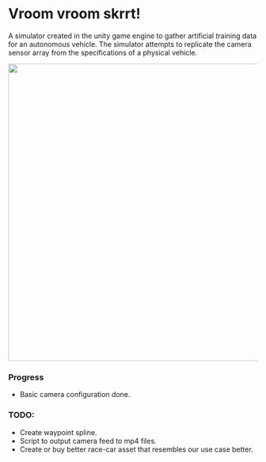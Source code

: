 # Vroom vroom skrrt!  
A simulator created in the unity game engine to gather artificial training data for an autonomous vehicle.  The simulator attempts to replicate the camera sensor array from the specifications of a physical vehicle.

<img src="https://github.com/vism2889/RAS_PROJECTS/blob/master/vroom_sim/vroom_sim_basic_demo.gif" width="600">

### Progress

- Basic camera configuration done.

### TODO:
- Create waypoint spline.
- Script to output camera feed to mp4 files.
- Create or buy better race-car asset that resembles our use case better.
